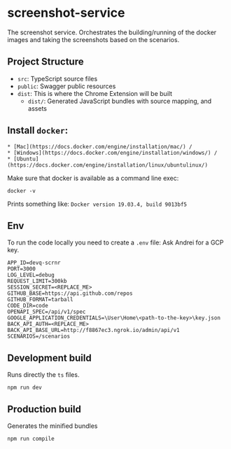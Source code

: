 # screenshot-service
The screenshot service. Orchestrates the building/running of the docker images and taking the screenshots based on the scenarios.

## Project Structure
- `src`: TypeScript source files
- `public`: Swagger public resources
- `dist`: This is where the Chrome Extension will be built
  - `dist/`: Generated JavaScript bundles with source mapping, and assets

## Install `docker`:

    * [Mac](https://docs.docker.com/engine/installation/mac/) /
    * [Windows](https://docs.docker.com/engine/installation/windows/) /
    * [Ubuntu](https://docs.docker.com/engine/installation/linux/ubuntulinux/)

Make sure that docker is available as a command line exec:

`docker -v`

Prints something like: `Docker version 19.03.4, build 9013bf5`

## Env
To run the code locally you need to create a `.env` file:
Ask Andrei for a GCP key.

```
APP_ID=devq-scrnr
PORT=3000
LOG_LEVEL=debug
REQUEST_LIMIT=300kb
SESSION_SECRET=<REPLACE_ME>
GITHUB_BASE=https://api.github.com/repos
GITHUB_FORMAT=tarball
CODE_DIR=code
OPENAPI_SPEC=/api/v1/spec
GOOGLE_APPLICATION_CREDENTIALS=\User\Home\<path-to-the-key>\key.json
BACK_API_AUTH=<REPLACE_ME>
BACK_API_BASE_URL=http://f8867ec3.ngrok.io/admin/api/v1
SCENARIOS=/scenarios
```

## Development build
Runs directly the `ts` files. 
```
npm run dev
```

## Production build
Generates the minified bundles
```
npm run compile
```
